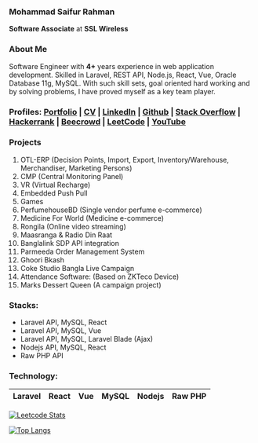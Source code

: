 ###  Mohammad Saifur Rahman
**Software Associate** at **SSL Wireless**

### About Me
Software Engineer with **4+** years experience in web application development. Skilled in Laravel, REST API, Node.js, React, Vue, Oracle Database 11g, MySQL. With such skill sets, goal oriented hard working and by solving problems, I have proved myself as a key team player.

### Profiles: [Portfolio](https://saifurrahman.my.canva.site) | [CV](https://docs.google.com/document/d/1txBCiMjPqH7GR8FDMQMAw09vemsB-nJb/edit?usp=sharing&ouid=113622980255867007734&rtpof=true&sd=true) | [LinkedIn](https://www.linkedin.com/in/saifurrahman1193/) | [Github](https://github.com/saifurrahman1193/saifurrahman1193) | [Stack Overflow](https://stackoverflow.com/users/14350717/md-saifur-rahman) | [Hackerrank](https://www.hackerrank.com/saifur_rahman111) | [Beecrowd](https://www.beecrowd.com.br/judge/en/profile/18847) | [LeetCode](https://leetcode.com/saifurrahman1193) | [YouTube](https://www.youtube.com/playlist?list=PLwJWgDKTF5-xdQttKl7cRx8Yhukv7Ilmg) 

### Projects 
1. OTL-ERP (Decision Points, Import, Export, Inventory/Warehouse, Merchandiser, Marketing Persons)
2. CMP (Central Monitoring Panel)
3. VR (Virtual Recharge)
4. Embedded Push Pull
5. Games
6. PerfumehouseBD (Single vendor perfume e-commerce)
7. Medicine For World (Medicine e-commerce)
8. Rongila (Online video streaming)
9. Maasranga & Radio Din Raat 
10. Banglalink SDP API integration
11. Parmeeda Order Management System
12. Ghoori Bkash
13. Coke Studio Bangla Live Campaign
14. Attendance Software: (Based on ZKTeco Device)
15. Marks Dessert Queen (A campaign project)




### Stacks:
- Laravel API, MySQL, React
- Laravel API, MySQL, Vue        
- Laravel API, MySQL, Laravel Blade (Ajax)
- Nodejs API, MySQL, React
- Raw PHP API


### Technology:


|Laravel|React|Vue|MySQL|Nodejs|Raw PHP |
|-|-|-|-|-|-|
 
 
 
[![Leetcode Stats](https://leetcard.jacoblin.cool/saifurrahman1193?ext=activity&theme=nord)](https://leetcode.com/saifurrahman1193)

[![Top Langs](https://github-readme-stats.vercel.app/api/top-langs/?username=saifurrahman1193&hide=javascript,html,scss,stylus,blade,jupyter%20notebook&show_icons=true&theme=onedark)]([https://github.com/anuraghazra/github-readme-stats](https://github.com/saifurrahman1193))
